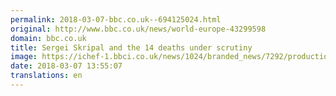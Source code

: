 ```yaml
---
permalink: 2018-03-07-bbc.co.uk--694125024.html
original: http://www.bbc.co.uk/news/world-europe-43299598
domain: bbc.co.uk
title: Sergei Skripal and the 14 deaths under scrutiny
image: https://ichef-1.bbci.co.uk/news/1024/branded_news/7292/production/_100303392_mediaitem100294487.jpg
date: 2018-03-07 13:55:07
translations: en
---
```


